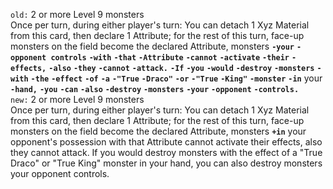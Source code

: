 `old:` 2 or more Level 9 monsters  
Once per turn, during either player's turn: You can detach 1 Xyz Material from this card, then declare 1 Attribute; for the rest of this turn, face\-up monsters on the field become the declared Attribute, monsters **`-your`** **`-opponent controls`** **`-with`** **`-that`** **`-Attribute`** **`-cannot`** **`-activate`** **`-their`** **`-effects,`** **`-also`** **`-they`** **`-cannot`** **`-attack.`** **`-If`** **`-you`** **`-would`** **`-destroy`** **`-monsters`** **`-with`** **`-the`** **`-effect`** **`-of`** **`-a`** **`-"True`** **`-Draco"`** **`-or`** **`-"True`** **`-King"`** **`-monster`** **`-in`** your **`-hand,`** **`-you`** **`-can`** **`-also`** **`-destroy`** **`-monsters`** **`-your`** **`-opponent`** **`-controls.`**  
`new:` 2 or more Level 9 monsters  
Once per turn, during either player's turn: You can detach 1 Xyz Material from this card, then declare 1 Attribute; for the rest of this turn, face\-up monsters on the field become the declared Attribute, monsters **`+in`** your opponent's possession with that Attribute cannot activate their effects, also they cannot attack. If you would destroy monsters with the effect of a "True Draco" or "True King" monster in your hand, you can also destroy monsters your opponent controls.
